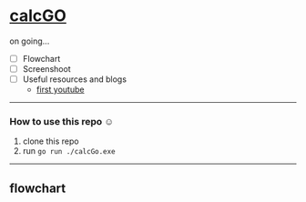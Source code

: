 # [calcGO](https://github.com/rulisastra/calcGO)

on going...

- [ ] Flowchart
- [ ] Screenshoot
- [ ] Useful resources and blogs
    - [first youtube](https://www.youtube.com/watch?v=QAwXt-zE7so)

---

### How to use this repo :relaxed:

1. clone this repo
2. run `go run ./calcGo.exe`
---

## flowchart

